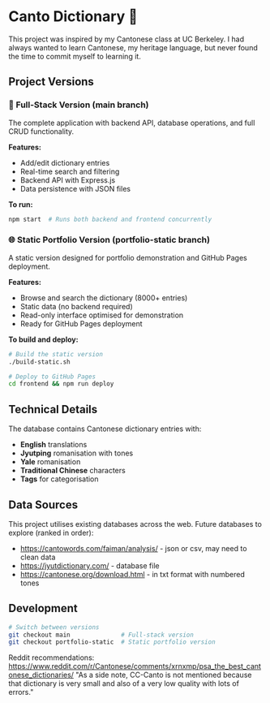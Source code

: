 # Canto Dictionary 📖

This project was inspired by my Cantonese class at UC Berkeley. I had always wanted to learn Cantonese, my heritage language, but never found the time to commit myself to learning it.

## Project Versions

### 🚀 Full-Stack Version (main branch)
The complete application with backend API, database operations, and full CRUD functionality.

**Features:**
- Add/edit dictionary entries
- Real-time search and filtering 
- Backend API with Express.js
- Data persistence with JSON files

**To run:**
```bash
npm start  # Runs both backend and frontend concurrently
```

### 🌐 Static Portfolio Version (portfolio-static branch)
A static version designed for portfolio demonstration and GitHub Pages deployment.

**Features:**
- Browse and search the dictionary (8000+ entries)
- Static data (no backend required)
- Read-only interface optimised for demonstration
- Ready for GitHub Pages deployment

**To build and deploy:**
```bash
# Build the static version
./build-static.sh

# Deploy to GitHub Pages
cd frontend && npm run deploy
```

## Technical Details

The database contains Cantonese dictionary entries with:
- **English** translations
- **Jyutping** romanisation with tones
- **Yale** romanisation 
- **Traditional Chinese** characters
- **Tags** for categorisation

## Data Sources

This project utilises existing databases across the web. Future databases to explore (ranked in order):
- https://cantowords.com/faiman/analysis/ - json or csv, may need to clean data
- https://jyutdictionary.com/ - database file  
- https://cantonese.org/download.html - in txt format with numbered tones

## Development

```bash
# Switch between versions
git checkout main              # Full-stack version
git checkout portfolio-static  # Static portfolio version
```

Reddit recommendations:
https://www.reddit.com/r/Cantonese/comments/xrnxmp/psa_the_best_cantonese_dictionaries/
"As a side note, CC-Canto is not mentioned because that dictionary is very small and also of a very low quality with lots of errors."


